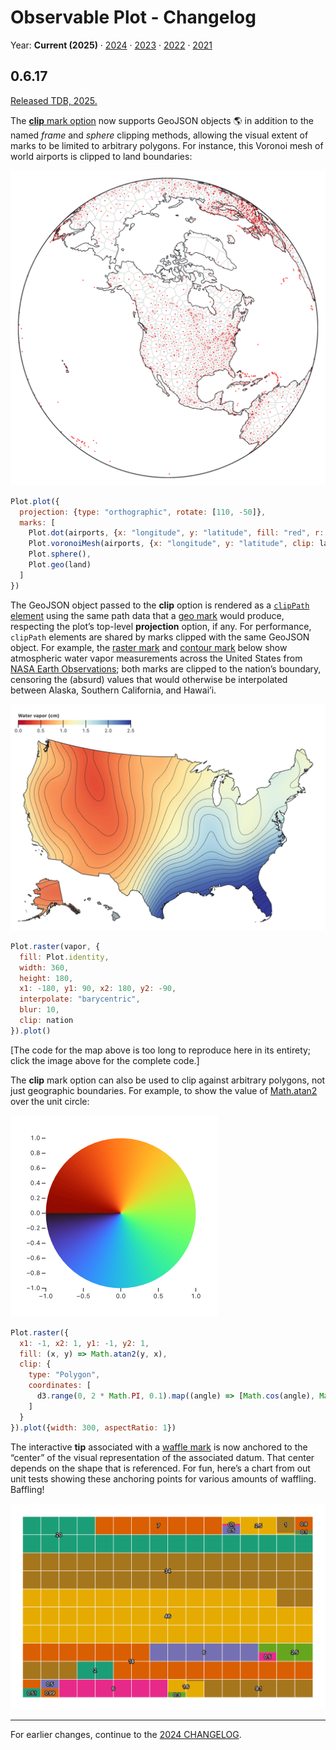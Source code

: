 # Observable Plot - Changelog

Year: **Current (2025)** · [2024](./CHANGELOG-2024.md) · [2023](./CHANGELOG-2023.md) · [2022](./CHANGELOG-2022.md) · [2021](./CHANGELOG-2021.md)

## 0.6.17

[Released TDB, 2025.](https://github.com/observablehq/plot/releases/tag/v0.6.17)

The [**clip** mark option](https://observablehq.com/plot/features/marks#clip) now supports GeoJSON objects 🌎 in addition to the named *frame* and *sphere* clipping methods, allowing the visual extent of marks to be limited to arbitrary polygons. For instance, this Voronoi mesh of world airports is clipped to land boundaries:

[<img src="./img/airports-clip-land.png" width="708" alt="a map of world airports with a voronoi mesh clipped to land">](XXXXX)

```js
Plot.plot({
  projection: {type: "orthographic", rotate: [110, -50]},
  marks: [
    Plot.dot(airports, {x: "longitude", y: "latitude", fill: "red", r: 1}),
    Plot.voronoiMesh(airports, {x: "longitude", y: "latitude", clip: land}),
    Plot.sphere(),
    Plot.geo(land)
  ]
})
```

The GeoJSON object passed to the **clip** option is rendered as a [`clipPath` element](https://developer.mozilla.org/en-US/docs/Web/SVG/Element/clipPath) using the same path data that a [geo mark](https://observablehq.com/plot/marks/geo) would produce, respecting the plot’s top-level **projection** option, if any. For performance, `clipPath` elements are shared by marks clipped with the same GeoJSON object. For example, the [raster mark](https://observablehq.com/plot/marks/raster) and [contour mark](https://observablehq.com/plot/marks/contour) below show atmospheric water vapor measurements across the United States from [NASA Earth Observations](https://neo.gsfc.nasa.gov/view.php?datasetId=MYDAL2_M_SKY_WV); both marks are clipped to the nation’s boundary, censoring the (absurd) values that would otherwise be interpolated between Alaska, Southern California, and Hawai’i.

[<img src="./img/vapor-clip-us.png" width="708" alt="a map of water vapor measurements">](XXXXX)

```js
Plot.raster(vapor, {
  fill: Plot.identity,
  width: 360,
  height: 180,
  x1: -180, y1: 90, x2: 180, y2: -90,
  interpolate: "barycentric",
  blur: 10,
  clip: nation
}).plot()
```

[The code for the map above is too long to reproduce here in its entirety; click the image above for the complete code.]

The **clip** mark option can also be used to clip against arbitrary polygons, not just geographic boundaries. For example, to show the value of [Math.atan2](https://developer.mozilla.org/en-US/docs/Web/JavaScript/Reference/Global_Objects/Math/atan2) over the unit circle:

[<img src="./img/unit-circle-atan2.png" width="332" alt="the value of Math.atan2 on the unit circle">](XXXXX)

```js
Plot.raster({
  x1: -1, x2: 1, y1: -1, y2: 1,
  fill: (x, y) => Math.atan2(y, x),
  clip: {
    type: "Polygon",
    coordinates: [
      d3.range(0, 2 * Math.PI, 0.1).map((angle) => [Math.cos(angle), Math.sin(angle)])
    ]
  }
}).plot({width: 300, aspectRatio: 1})
```

The interactive **tip** associated with a [waffle mark](https://observablehq.com/plot/marks/waffle) is now anchored to the “center” of the visual representation of the associated datum. That center depends on the shape that is referenced. For fun, here’s a chart from out unit tests showing these anchoring points for various amounts of waffling. Baffling!

<img src="./img/waffle-pointer-fractional.png" width="672" alt="waffle mark with the anchor position of each datum marked with its value">

---

For earlier changes, continue to the [2024 CHANGELOG](./CHANGELOG-2024.md).
